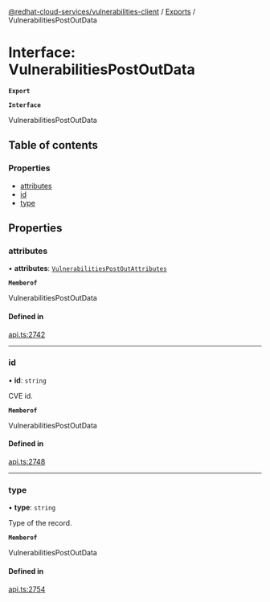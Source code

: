 [@redhat-cloud-services/vulnerabilities-client](../README.md) / [Exports](../modules.md) / VulnerabilitiesPostOutData

# Interface: VulnerabilitiesPostOutData

**`Export`**

**`Interface`**

VulnerabilitiesPostOutData

## Table of contents

### Properties

- [attributes](VulnerabilitiesPostOutData.md#attributes)
- [id](VulnerabilitiesPostOutData.md#id)
- [type](VulnerabilitiesPostOutData.md#type)

## Properties

### attributes

• **attributes**: [`VulnerabilitiesPostOutAttributes`](VulnerabilitiesPostOutAttributes.md)

**`Memberof`**

VulnerabilitiesPostOutData

#### Defined in

[api.ts:2742](https://github.com/RedHatInsights/javascript-clients/blob/master/packages/vulnerabilities/git-api/api.ts#L2742)

___

### id

• **id**: `string`

CVE id.

**`Memberof`**

VulnerabilitiesPostOutData

#### Defined in

[api.ts:2748](https://github.com/RedHatInsights/javascript-clients/blob/master/packages/vulnerabilities/git-api/api.ts#L2748)

___

### type

• **type**: `string`

Type of the record.

**`Memberof`**

VulnerabilitiesPostOutData

#### Defined in

[api.ts:2754](https://github.com/RedHatInsights/javascript-clients/blob/master/packages/vulnerabilities/git-api/api.ts#L2754)

